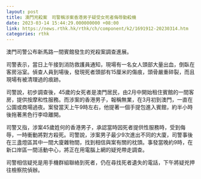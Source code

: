 ```yaml
---
layout: post
title: 澳門兇殺案　司警稱涉案香港男子疑受女死者侮辱動殺機
date: 2023-03-14 15:44:29.000000000 +08:00
link: https://news.rthk.hk/rthk/ch/component/k2/1691912-20230314.htm
categories: rthk
---
```


澳門司警公布新馬路一間賓館發生的兇殺案調查進展。

司警表示，當日上午接到消防救護員通知，現場有一名女人頭部大量出血，倒臥在客房浴室。偵查人員到場後，發現死者頭部有15厘米的傷痕，頭骨嚴重碎裂，而且現場有被清理過的痕跡。 

司警說，初步調查後，45歲的女死者是澳門居民，由2月中開始租住賓館的一間客房，提供按摩和性服務。而涉案的香港男子，報稱無業，在3月初到澳門，一直在公園或商場過夜。案發當天上午9時左右，他提著一個手提包進入賓館，約半小時後拖著黑色行李喼離開。

司警又指，涉案45歲姓何的香港男子，承認當時因死者提供性服務時，受到侮辱，一時衝動將對方殺死。司警說，涉案男子最少9次進出不同的大廈，司警事後在三盞燈區其中一間大廈雜物間，找到相信與案有關的枕頭。事發當晚約9時，在新口岸區一間活動中心，將正在用電腦上網的疑兇帶走調查。

司警相信疑兇是用手機群組聯絡到死者，仍在尋找死者遺失的電話，下午將疑兇押往檢察院偵辦。
